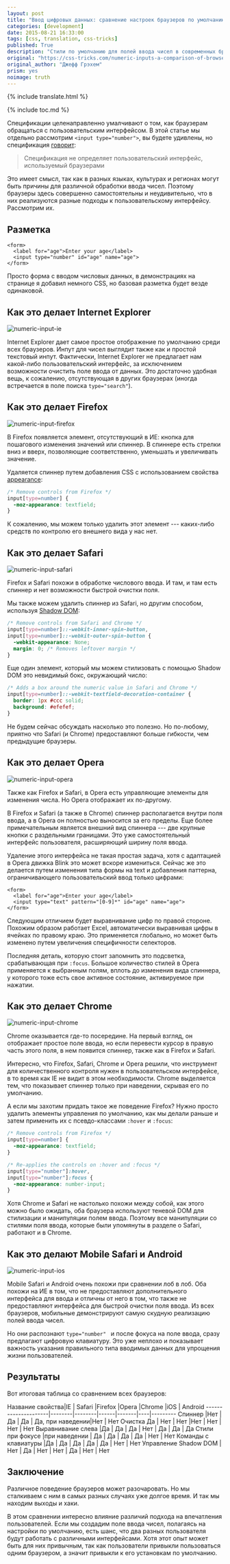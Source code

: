 ```yaml
---
layout: post
title: "Ввод цифровых данных: сравнение настроек браузеров по умолчанию"
categories: [development]
date: 2015-08-21 16:33:00
tags: [css, translation, css-tricks]
published: True
description: "Стили по умолчанию для полей ввода чисел в современных браузерах и возможности по их настройке."
original: "https://css-tricks.com/numeric-inputs-a-comparison-of-browser-defaults/"
original_author: "Джефф Грэхем"
prism: yes
noimage: truth
---
```

{% include translate.html %}

{% include toc.md %}

Спецификации целенаправленно умалчивают о том, как браузерам обращаться  с пользовательским интерфейсом. В этой статье мы отдельно  рассмотрим `<input type="number">`, вы будете удивлены, но спецификация [говорит](http://www.w3.org/html/wg/drafts/html/master/semantics.html#number-state-(type=number)):

>Спецификация не определяет пользовательский интерфейс, используемый браузерами

Это имеет смысл, так как в разных языках, культурах и регионах могут быть причины для различной обработки ввода чисел. Поэтому браузеры здесь совершенно самостоятельны и неудивительно, что в них реализуются разные подходы к пользовательскому интерфейсу. Рассмотрим их.

## Разметка

```markup
<form>
  <label for="age">Enter your age</label>
  <input type="number" id="age" name="age">
</form>
```

Просто форма с вводом числовых данных, в демонстрациях на странице  я добавил немного CSS, но базовая разметка будет везде одинаковой.

## Как это делает Internet Explorer

![numeric-input-ie](/images/development/numericInput-ie.gif)

Internet Explorer дает самое простое отображение по умолчанию среди всех браузеров. Инпут для чисел выглядит также как и простой текстовый инпут. Фактически, Internet Explorer не предлагает нам какой-либо пользовательский интерфейс, за исключением возможности очистить поле ввода от данных. Это достаточно удобная вещь,  к сожалению, отсутствующая в других браузерах (иногда встречается в поле поиска `type="search"`).

## Как это делает Firefox

![numeric-input-firefox](/images/development/numericInput-firefox.gif)

В Firefox появляется элемент, отсутствующий в ИЕ: кнопка для пошагового изменения значений или спиннер. В спиннере есть стрелки вниз и вверх, позволяющие соответственно, уменьшать и увеличивать значение.

Удаляется спиннер путем добавления CSS с использованием свойства [appearance](https://css-tricks.com/almanac/properties/a/appearance/):

```css
/* Remove controls from Firefox */
input[type=number] {
  -moz-appearance: textfield;
}
```

К сожалению, мы можем только удалить этот элемент ---  каких-либо средств по контролю его внешнего вида у нас нет.

## Как это делает Safari

![numeric-input-safari](/images/development/numericInput-safari.gif)

Firefox и Safari похожи в обработке числового ввода. И там, и там есть спиннер и нет возможности быстрой очистки поля.


Мы также можем удалить спиннер из  Safari, но другим способом, используя [Shadow DOM](http://glazkov.com/2011/01/14/what-the-heck-is-shadow-dom/):

```css
/* Remove controls from Safari and Chrome */
input[type=number]::-webkit-inner-spin-button,
input[type=number]::-webkit-outer-spin-button {
  -webkit-appearance: None;
  margin: 0; /* Removes leftover margin */
}
```

Еще один элемент, который мы можем стилизовать с помощью Shadow DOM это невидимый бокс, окружающий число:

```css
/* Adds a box around the numeric value in Safari and Chrome */
input[type=number]::-webkit-textfield-decoration-container {
  border: 1px #ccc solid;
  background: #efefef;
}
```

Не будем сейчас обсуждать насколько это полезно. Но по-любому, приятно что Safari (и Chrome) предоставляют больше гибкости, чем предыдущие браузеры.

## Как это делает Opera

![numeric-input-opera](/images/development/numericInput-opera.gif)

Также как Firefox и Safari, в Opera есть управляющие элементы для изменения числа. Но Opera отображает их по-другому.

В Firefox и Safari (а также в Chrome) спиннер располагается внутри поля ввода, а в  Opera он полностью выносится за его пределы. Еще более примечательным является внешний вид спиннера --- две крупные кнопки с раздельными границами. Это уже самостоятельный интерфейс пользователя, расширяющий ширину поля ввода.

Удаление этого интерфейса не такая простая задача, хотя с адаптацией в  Opera движка Blink это может вскоре измениться. Сейчас же это делается путем изменения типа формы на text и добавления паттерна, ограничивающего пользовательский ввод только цифрами:

```markup
<form>
  <label for="age">Enter your age</label>
  <input type="text" pattern="[0-9]*" id="age" name="age">
</form>
```

Следующим отличием будет выравнивание цифр по правой стороне. Похожим образом работает  Excel, автоматически выравнивая цифры в ячейках по правому краю. Это применяется глобально, но может быть изменено путем увеличения специфичности селекторов.

Последняя деталь,  которую стоит запомнить это подсветка, срабатывающая при `:focus`. Большое количество стилей в Opera  применяется к выбранным полям, вплоть до изменения вида спиннера, у которого тоже есть свое активное состояние, активируемое при нажатии.

## Как это делает Chrome

![numeric-input-chrome](/images/development/numericInput-chrome.gif)

Chrome оказывается где-то посередине. На первый взгляд, он отображает простое поле ввода, но если перевести курсор в правую часть этого поля, в нем появится спиннер, также как в Firefox и Safari.

Интересно, что Firefox, Safari, Chrome и Opera решили, что инструмент для количественного контроля нужен в пользовательском интерфейсе, в то время как  IE не видит в этом необходимости. Chrome выделяется тем, что показывает спиннер только при наведении, скрывая его по умолчанию.

А если мы захотим придать такое же поведение Firefox? Нужно просто удалить элементы управления по умолчанию, как мы делали раньше и затем применить их с псевдо-классами `:hover` и `:focus`:

```css
/* Remove controls from Firefox */
input[type=number] {
  -moz-appearance: textfield;
}

/* Re-applies the controls on :hover and :focus */
input[type="number"]:hover,
input[type="number"]:focus {
  -moz-appearance: number-input;
}
```

Хотя Chrome и Safari не настолько похожи между собой, как этого можно было ожидать, оба браузера используют теневой DOM для стилизации и манипуляции полем ввода. Поэтому все манипуляции со стилями поля ввода, которые были упомянуты в разделе о Safari, работают и в Chrome.

## Как это делают Mobile Safari и Android

![numeric-input-ios](/images/development/numericInput-ios.gif)

Mobile Safari и Android очень похожи при сравнении лоб в лоб. Оба похожи на ИЕ в том, что не предоставляют дополнительного интерфейса для ввода и отличны от него в том, что также не предоставляют интерфейса для быстрой очистки поля ввода. Из всех браузеров, мобильные демонстрируют самую скудную реализацию полей ввода чисел.

Но они распознают `type="number" ` и после фокуса на поле ввода, сразу предлагают цифровую клавиатуру. Это уже неплохо и показывает важность указания правильного типа вводимых данных для упрощения жизни пользователей.


## Результаты

Вот итоговая таблица со сравнением всех браузеров:

Название свойства|IE | Safari |Firefox |Opera |Chrome |iOS | Android
---------------------|--------|--------|------|-------|----|---------
Спиннер              |Нет      |    Да |  Да |   Да, при наведении|Нет | Нет
Очистка Да    | Нет | Нет  |Нет | Нет | Нет | Нет
Выравнивание слева |Да | Да |    Да |    Нет | Да   |  Да  |   Да
Стили при фокусе |при наведении  | Да  |   Да   |  Да   |  Да  |   Нет | Нет
Команды с клавиатуры |Да   | Да   |  Да  |   Да   |  Да  |   Нет | Нет
Управление Shadow DOM | Нет |  Да  |   Нет | Нет | Да  |   Нет | Нет

## Заключение

Различное поведение браузеров может разочаровать. Но мы сталкиваем с ним в самых разных случаях уже долгое время. И так мы находим выходы и хаки.

В этом сравнении интересно влияние различий подхода на впечатления пользователей. Если мы создадим поле ввода чисел, полагаясь на настройки по умолчанию, есть шанс, что два разных пользователя будут работать с различными интерфейсами. Хотя этот опыт может быть для них привычным, так как пользователи привыкли пользоваться одним браузером, а значит привыкли к его установкам по умолчанию.
